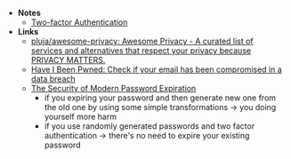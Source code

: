 - **Notes**
	- [Two-factor Authentication](Two-factor%20Authentication.md)
- **Links**
	- [pluja/awesome-privacy: Awesome Privacy - A curated list of services and alternatives that respect your privacy because PRIVACY MATTERS.](https://github.com/pluja/awesome-privacy)
	- [Have I Been Pwned: Check if your email has been compromised in a data breach](https://haveibeenpwned.com)
	- [The Security of Modern Password Expiration](https://www.cs.unc.edu/~fabian/papers/PasswordExpire.pdf) 
		- if you expiring your password and then generate new one from the old one by using some simple transformations -> you doing yourself more harm 
		- if you use randomly generated passwords and two factor authentication -> there's no need to expire your existing password